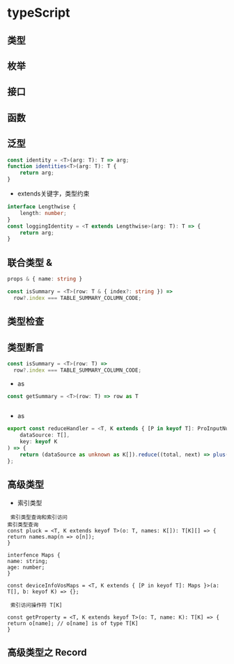 # typeScript

## 类型
## 枚举
## 接口
## 函数

## 泛型
```typescript
const identity = <T>(arg: T): T => arg;
function identities<T>(arg: T): T {
    return arg;
}

```
+ extends关键字，类型约束
```typescript
interface Lengthwise {
    length: number;
}
const loggingIdentity = <T extends Lengthwise>(arg: T): T => {
    return arg;
}
```
## 联合类型 &

```typescript
props & { name: string }

const isSummary = <T>(row: T & { index?: string }) =>
  row?.index === TABLE_SUMMARY_COLUMN_CODE;
```

## 类型检查
## 类型断言


```typescript
const isSummary = <T>(row: T) =>
  row?.index === TABLE_SUMMARY_COLUMN_CODE;
```
- as
```typescript
const getSummary = <T>(row: T) => row as T
    
```

-  as
```typescript
export const reduceHandler = <T, K extends { [P in keyof T]: ProInputNumberValueType }>(
    dataSource: T[],
    key: keyof K
) => {
    return (dataSource as unknown as K[]).reduce((total, next) => plus(total, next[key]), 0);
};
```

## 高级类型

+ 索引类型
```
 索引类型查询和索引访问
索引类型查询
const pluck = <T, K extends keyof T>(o: T, names: K[]): T[K][] => {
return names.map(n => o[n]);
}

interfence Maps {
name: string;
age: number;
}

const deviceInfoVosMaps = <T, K extends { [P in keyof T]: Maps }>(a: T[], b: keyof K) => {};

 索引访问操作符 T[K]

const getProperty = <T, K extends keyof T>(o: T, name: K): T[K] => {
return o[name]; // o[name] is of type T[K]
}

```

## 高级类型之 Record
